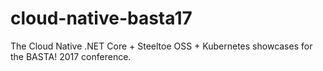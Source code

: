 # cloud-native-basta17
The Cloud Native .NET Core + Steeltoe OSS + Kubernetes showcases for the BASTA! 2017 conference.
